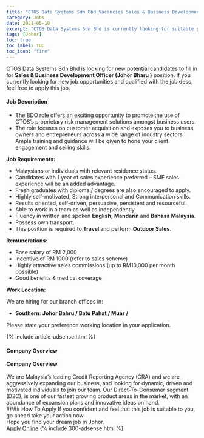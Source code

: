 ```yaml
---
title: "CTOS Data Systems Sdn Bhd Vacancies Sales & Business Development Officer  (Johor Bharu )" 
category: Jobs 
date: 2021-05-19 
excerpt: "CTOS Data Systems Sdn Bhd is currently looking for suitable person to fill in the Sales & Business Development Officer  (Johor Bharu ) which based in Johor" 
tags: [Johor] 
toc: true 
toc_label: TOC 
toc_icon: "fire" 
--- 
```


<p>CTOS Data Systems Sdn Bhd is looking for new potential candidates to fill in for <b>Sales & Business Development Officer  (Johor Bharu )</b> position. If you currently looking for new job opportunities and qualified with the job desc, feel free to apply this job.
</p><div><div><h4>Job Description</h4></div><div><div><span><div><ul><li>The BDO role offers an exciting opportunity to promote the use of CTOS&#8217;s proprietary risk management solutions amongst business users.</li><li>The role focuses on customer acquisition and exposes you to business owners and entrepreneurs across a wide range of industry sectors. Ample training and guidance will be given to hone your client engagement and selling skills.</li></ul><p><strong>Job Requirements:</strong></p><ul><li>Malaysians or individuals with relevant residence status.</li><li>Candidates with 1 year of sales experience preferred &#8211; SME sales experience will be an added advantage.</li><li>Fresh graduates with diploma / degrees are also encouraged to apply.</li><li>Highly self-motivated, Strong interpersonal and Communication skills.</li><li>Results oriented, self-driven, persuasive, persistent and resourceful.</li><li>Able to work in a team as well as independently.</li><li>Fluency in written and spoken <strong>English,&#160;Mandarin&#160;</strong>and<strong> Bahasa Malaysia</strong>.</li><li>Possess own transport.</li><li>This position is required to<strong>&#160;Travel </strong>and perform&#160;<strong>Outdoor Sales</strong>.</li></ul><p><strong>Remunerations:</strong></p><ul><li>Base salary of RM 2,000</li><li>Incentive of RM 1000 (refer to sales scheme)</li><li>Highly attractive sales commissions (up to RM10,000 per month possible)</li><li>Good benefits &amp; medical coverage</li></ul><p><strong>Work Location:</strong></p><p>We are hiring for our branch offices in:</p><ul><li><strong>Southern</strong>:&#160;<strong>Johor Bahru / Batu Pahat / Muar /&#160;</strong></li></ul><p>Please state your preference working location in your application.</p></div></span></div></div></div> 
{% include article-adsense.html %} 
<div><div><h4>Company Overview</h4></div><div><div><span><div><div><strong>Company Overview</strong></div>
<div><br>
We are Malaysia&#8217;s leading Credit Reporting Agency (CRA) and we are aggressively expanding our business, and looking for dynamic, driven and motivated individuals to join our team. Our Direct-To-Consumer segment (D2C), is one of our fastest growing product areas in the market, with an abundance of expansion plans and innovative ideas on hand.</div></div></span></div></div></div> 
#### How To Apply 
If you confident and feel that this job is suitable to you, go ahead take your action now. <br/> 
Hope you find your dream job in Johor. <br/> 
<a href="https://www.jobstreet.com.my/en/job/sales-business-development-officer-johor-bharu-4568741?jobId=jobstreet-my-job-4568741&" class="btn btn--info" target="_blank" rel="nofollow noopenner">Apply Online</a> 
{% include 300-adsense.html %} 